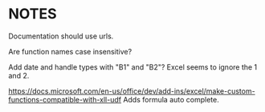 # NOTES

Documentation should use urls.

Are function names case insensitive?

Add date and handle types with "B1" and "B2"? Excel seems to ignore the 1 and 2.

https://docs.microsoft.com/en-us/office/dev/add-ins/excel/make-custom-functions-compatible-with-xll-udf
Adds formula auto complete.